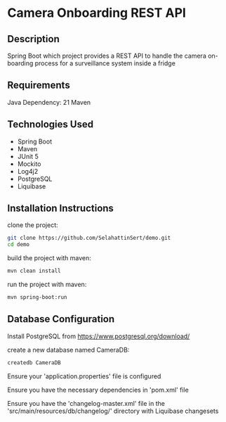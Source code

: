 # Camera Onboarding REST API

## Description
Spring Boot which project provides a REST API to handle the camera on-boarding process for a surveillance system inside a fridge

## Requirements
Java Dependency: 21
Maven

## Technologies Used
- Spring Boot
- Maven
- JUnit 5
- Mockito
- Log4j2
- PostgreSQL
- Liquibase

## Installation Instructions
clone the project:
```sh
git clone https://github.com/SelahattinSert/demo.git
cd demo
```

build the project with maven:
```sh
mvn clean install
```

run the project with maven:
```sh
mvn spring-boot:run
```

## Database Configuration

Install PostgreSQL from https://www.postgresql.org/download/

create a new database named CameraDB:
```sh
createdb CameraDB
```

Ensure your 'application.properties' file is configured

Ensure you have the necessary dependencies in 'pom.xml' file

Ensure you have the 'changelog-master.xml' file in the 'src/main/resources/db/changelog/' directory with Liquibase changesets 